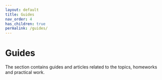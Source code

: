 ```yaml
---
layout: default
title: Guides
nav_order: 4
has_children: true
permalink: /guides/
---
```


# Guides

The section contains guides and articles related to the topics, homeworks and practical work.

